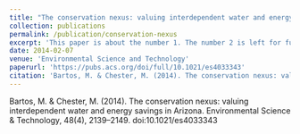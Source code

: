 ```yaml
---
title: "The conservation nexus: valuing interdependent water and energy savings in Arizona"
collection: publications
permalink: /publication/conservation-nexus
excerpt: 'This paper is about the number 1. The number 2 is left for future work.'
date: 2014-02-07
venue: 'Environmental Science and Technology'
paperurl: 'https://pubs.acs.org/doi/full/10.1021/es4033343'
citation: 'Bartos, M. & Chester, M. (2014). The conservation nexus: valuing interdependent water and energy savings in Arizona. Environmental Science & Technology, 48(4), 2139–2149. doi:10.1021/es4033343'
---
```


Bartos, M. & Chester, M. (2014). The conservation nexus: valuing interdependent water and energy savings in Arizona. Environmental Science & Technology, 48(4), 2139–2149. doi:10.1021/es4033343

<!-- This paper is about the number 1. The number 2 is left for future work. -->

<!-- [Download paper here](http://academicpages.github.io/files/paper1.pdf) -->

<!-- Recommended citation: Your Name, You. (2009). "Paper Title Number 1." <i>Journal 1</i>. 1(1). -->
